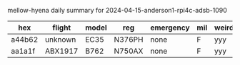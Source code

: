 mellow-hyena daily summary for 2024-04-15-anderson1-rpi4c-adsb-1090

|hex|flight|model|reg|emergency|mil|weirdo|
|--|--|--|--|--|--|--|
|a44b62|unknown|EC35|N376PH|none|F|yyy|
|aa1a1f|ABX1917|B762|N750AX|none|F|yyy|
